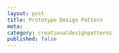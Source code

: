 ```yaml
---
layout: post
title: Prototype Design Pattern
meta: 
category: creationaldesignpatterns
published: false
---
```

